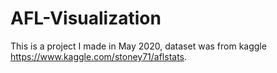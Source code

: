 # AFL-Visualization

This is a project I made in May 2020, dataset was from kaggle https://www.kaggle.com/stoney71/aflstats. 
